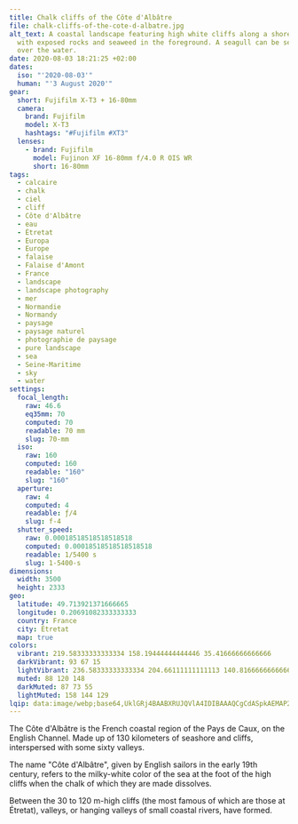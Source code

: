 ```yaml
---
title: Chalk cliffs of the Côte d'Albâtre
file: chalk-cliffs-of-the-cote-d-albatre.jpg
alt_text: A coastal landscape featuring high white cliffs along a shoreline,
  with exposed rocks and seaweed in the foreground. A seagull can be seen flying
  over the water.
date: 2020-08-03 18:21:25 +02:00
dates:
  iso: "'2020-08-03'"
  human: "'3 August 2020'"
gear:
  short: Fujifilm X-T3 + 16-80mm
  camera:
    brand: Fujifilm
    model: X-T3
    hashtags: "#Fujifilm #XT3"
  lenses:
    - brand: Fujifilm
      model: Fujinon XF 16-80mm f/4.0 R OIS WR
      short: 16-80mm
tags:
  - calcaire
  - chalk
  - ciel
  - cliff
  - Côte d'Albâtre
  - eau
  - Étretat
  - Europa
  - Europe
  - falaise
  - Falaise d'Amont
  - France
  - landscape
  - landscape photography
  - mer
  - Normandie
  - Normandy
  - paysage
  - paysage naturel
  - photographie de paysage
  - pure landscape
  - sea
  - Seine-Maritime
  - sky
  - water
settings:
  focal_length:
    raw: 46.6
    eq35mm: 70
    computed: 70
    readable: 70 mm
    slug: 70-mm
  iso:
    raw: 160
    computed: 160
    readable: "160"
    slug: "160"
  aperture:
    raw: 4
    computed: 4
    readable: ƒ/4
    slug: f-4
  shutter_speed:
    raw: 0.00018518518518518518
    computed: 0.00018518518518518518
    readable: 1/5400 s
    slug: 1-5400-s
dimensions:
  width: 3500
  height: 2333
geo:
  latitude: 49.713921371666665
  longitude: 0.20691082333333333
  country: France
  city: Étretat
  map: true
colors:
  vibrant: 219.58333333333334 158.19444444444446 35.41666666666666
  darkVibrant: 93 67 15
  lightVibrant: 236.58333333333334 204.66111111111113 140.81666666666666
  muted: 88 120 148
  darkMuted: 87 73 55
  lightMuted: 158 144 129
lqip: data:image/webp;base64,UklGRj4BAABXRUJQVlA4IDIBAAAQCgCdASpkAEMAP2Gev1iytKavNfiq6pAsCWUAzgMSnt7DTDy69Djxjt0yx7uRXAw7jsAVI2KZ4NfC61wnPaLTCGQn6uv50XxP9QGURwQqfAimutku9wXuAAD+xxPCbq01o6HSNFBwgU7wAGVq5P39GczPmhFZBsPg5vnXL4u2ohfc0XzGuxmHJzKZLDLS5WidnZETZNBQJZK5CQzV/L1G5c0FfaUlECWgBJ7xrXqJhkCZQUocw/S2zZP3g+Gj1tZDVczZHf3LBHHNLSF8oUgumYTz2f8QB9WTLkE8c8yrgbSmRe8Xc+wskgGh1d/Il6fXjh/reA4u7iUimyvF391e/x8VH/m1NexEnGsKcDPQOTl4K3aLws/tSm0tPleohEXjF6YOWZda9Z53qi3e3qsAAAA=
---
```


The Côte d'Albâtre is the French coastal region of the Pays de Caux, on the English Channel. Made up of 130 kilometers of seashore and cliffs, interspersed with some sixty valleys.

The name "Côte d'Albâtre", given by English sailors in the early 19th century, refers to the milky-white color of the sea at the foot of the high cliffs when the chalk of which they are made dissolves.

Between the 30 to 120 m-high cliffs (the most famous of which are those at Étretat), valleys, or hanging valleys of small coastal rivers, have formed.
